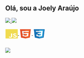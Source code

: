 ## Olá, sou a Joely Araújo

 <div>
  <a href="https://github.com/Joelyaraujo">
  <img height="180em" src="https://github-readme-stats.vercel.app/api?username=Joelyaraujo&show_icons=true&theme=radical&include_all_commits=true&count_private=true"/>
  <img height="180em" src="https://github-readme-stats.vercel.app/api/top-langs/?username=Joelyaraujo&layout=compact&langs_count=7&theme=radical"/>
</div>
 
<div style="display: inline_block"><br>
  <img align="center" alt="Joely-Js" height="30" width="40" src="https://raw.githubusercontent.com/devicons/devicon/master/icons/javascript/javascript-plain.svg">
  <img align="center" alt="Joely-HTML" height="30" width="40" src="https://raw.githubusercontent.com/devicons/devicon/master/icons/html5/html5-original.svg">
  <img align="center" alt="Joely-CSS" height="30" width="40" src="https://raw.githubusercontent.com/devicons/devicon/master/icons/css3/css3-original.svg">
</div>
  
##
  
<div>
<a href="www.linkedin.com/in/joely-araujo" target="_blank"><img src="https://img.shields.io/badge/-LinkedIn-%230077B5?style=for-the-badge&logo=linkedin&logoColor=white" target="_blank"></a>   
</div>
  
  
